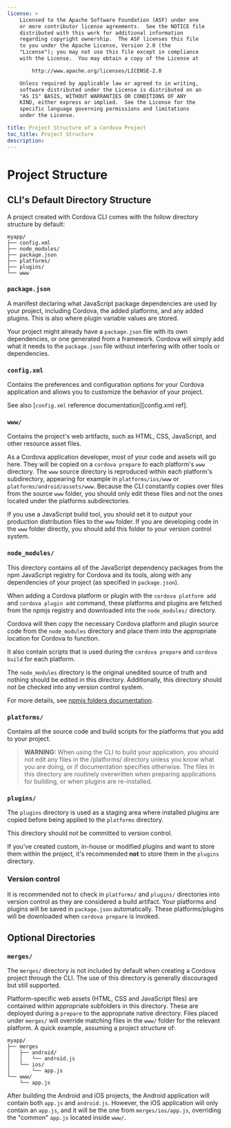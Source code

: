 ```yaml
---
license: >
    Licensed to the Apache Software Foundation (ASF) under one
    or more contributor license agreements.  See the NOTICE file
    distributed with this work for additional information
    regarding copyright ownership.  The ASF licenses this file
    to you under the Apache License, Version 2.0 (the
    "License"); you may not use this file except in compliance
    with the License.  You may obtain a copy of the License at

        http://www.apache.org/licenses/LICENSE-2.0

    Unless required by applicable law or agreed to in writing,
    software distributed under the License is distributed on an
    "AS IS" BASIS, WITHOUT WARRANTIES OR CONDITIONS OF ANY
    KIND, either express or implied.  See the License for the
    specific language governing permissions and limitations
    under the License.

title: Project Structure of a Cordova Project
toc_title: Project Structure
description:
---
```


# Project Structure

## CLI's Default Directory Structure

A project created with Cordova CLI comes with the follow directory structure by default:

```text
myapp/
├── config.xml
├── node_modules/
├── package.json
├── platforms/
├── plugins/
└── www
```

### `package.json`

A manifest declaring what JavaScript package dependencies are used by your project, including Cordova, the added platforms, and any added plugins. This is also where plugin variable values are stored.

Your project might already have a `package.json` file with its own dependencies, or one generated from a framework. Cordova will simply add what it needs to the `package.json` file without interfering with other tools or dependencies.

### `config.xml`

Contains the preferences and configuration options for your Cordova application and allows you to customize the behavior of your project.

See also [`config.xml` reference documentation][config.xml ref].

### `www/`

Contains the project's web artifacts, such as HTML, CSS, JavaScript, and other resource asset files.

As a Cordova application developer, most of your code and assets will go here. They will be copied on a `cordova prepare` to each platform's `www` directory. The `www` source directory is reproduced within each platform's subdirectory, appearing for example in `platforms/ios/www` or `platforms/android/assets/www`. Because the CLI constantly copies over files from the source `www` folder, you should only edit these files and not the ones located under the platforms subdirectories.

If you use a JavaScript build tool, you should set it to output your production distribution files to the `www` folder.
If you are developing code in the `www` folder directly, you should add this folder to your version control system.

### `node_modules/`

This directory contains all of the JavaScript dependency packages from the npm JavaScript registry for Cordova and its tools, along with any dependencies of your project (as specified in `package.json`).

When adding a Cordova platform or plugin with the `cordova platform add` and `cordova plugin add` command, these platforms and plugins are fetched from the npmjs registry and downloaded into the `node_modules/` directory.

Cordova will then copy the necessary Cordova platform and plugin  source code from the `node_modules` directory and place them into the appropriate location for Cordova to function.

It also contain scripts that is used during the `cordova prepare` and `cordova build` for each platform.

The `node_modules` directory is  the original unedited source of truth and nothing should be edited in this directory. Additionally, this directory should not be checked into any version control system.

For more details, see [npmjs folders documentation](https://docs.npmjs.com/cli/v7/configuring-npm/folders#node-modules).

### `platforms/`

Contains all the source code and build scripts for the platforms that you add to your project.

> **WARNING:** When using the CLI to build your application, you should not edit any files in the /platforms/ directory unless you know what you are doing, or if documentation specifies otherwise. The files in this directory are routinely overwritten when preparing applications for building, or when plugins are re-installed.

### `plugins/`

The `plugins` directory is used as a staging area where installed plugins are copied before being applied to the `platforms` directory.

This directory should not be committed to version control.

If you've created custom, in-house or modified plugins and want to store them within the project, it's recommended **not** to store them in the `plugins` directory.

### Version control

It is recommended not to check in `platforms/` and `plugins/` directories into version control as they are considered a build artifact. Your platforms and plugins will be saved in `package.json` automatically. These platforms/plugins will be downloaded when `cordova prepare` is invoked.

## Optional Directories

### `merges/`

The `merges/` directory is not included by default when creating a Cordova project through the CLI. The use of this directory is generally discouraged but still supported.

Platform-specific web assets (HTML, CSS and JavaScript files) are contained within appropriate subfolders in this directory. These are deployed during a `prepare` to the appropriate native directory.  Files placed under `merges/` will override matching files in the `www/` folder for the relevant platform. A quick example, assuming a project structure of:

```text
myapp/
├── merges
│   ├── android/
│   │   └── android.js
│   └── ios/
│       └── app.js
└── www/
    └── app.js
```

After building the Android and iOS projects, the Android application will contain both `app.js` and `android.js`. However, the iOS application will only contain an `app.js`, and it will be the one from `merges/ios/app.js`, overriding the "common" `app.js` located inside `www/`.

